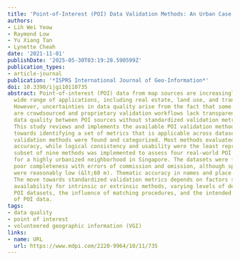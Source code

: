 ```yaml
---
title: 'Point-of-Interest (POI) Data Validation Methods: An Urban Case Study'
authors:
- Lih Wei Yeow
- Raymond Low
- Yu Xiang Tan
- Lynette Cheah
date: '2021-11-01'
publishDate: '2025-05-30T03:19:28.590599Z'
publication_types:
- article-journal
publication: '*ISPRS International Journal of Geo-Information*'
doi: 10.3390/ijgi10110735
abstract: Point-of-interest (POI) data from map sources are increasingly used in a
  wide range of applications, including real estate, land use, and transport planning.
  However, uncertainties in data quality arise from the fact that some of this data
  are crowdsourced and proprietary validation workflows lack transparency. Comparing
  data quality between POI sources without standardized validation metrics is a challenge.
  This study reviews and implements the available POI validation methods, working
  towards identifying a set of metrics that is applicable across datasets. Twenty-three
  validation methods were found and categorized. Most methods evaluated positional
  accuracy, while logical consistency and usability were the least represented. A
  subset of nine methods was implemented to assess four real-world POI datasets extracted
  for a highly urbanized neighborhood in Singapore. The datasets were found to have
  poor completeness with errors of commission and omission, although spatial errors
  were reasonably low (&lt;60 m). Thematic accuracy in names and place types varied.
  The move towards standardized validation metrics depends on factors such as data
  availability for intrinsic or extrinsic methods, varying levels of detail across
  POI datasets, the influence of matching procedures, and the intended application
  of POI data.
tags:
- data quality
- point of interest
- volunteered geographic information (VGI)
links:
- name: URL
  url: https://www.mdpi.com/2220-9964/10/11/735
---
```

